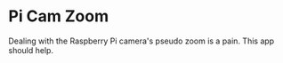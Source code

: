 # Pi Cam Zoom

Dealing with the Raspberry Pi camera's pseudo zoom is a pain. This app should help.


